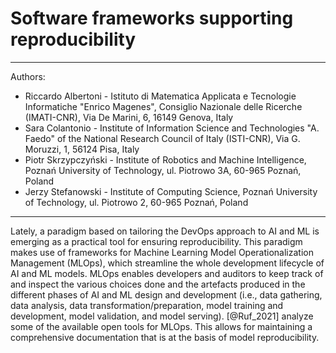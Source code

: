 


Software frameworks supporting reproducibility 
==============================================

---
Authors:
- Riccardo Albertoni - Istituto di Matematica Applicata e Tecnologie Informatiche "Enrico Magenes", Consiglio Nazionale delle Ricerche (IMATI-CNR), Via De Marini, 6, 16149 Genova, Italy
- Sara Colantonio - Institute of Information Science and Technologies "A. Faedo" of the National Research Council of Italy (ISTI-CNR), Via G. Moruzzi, 1, 56124 Pisa, Italy
- Piotr Skrzypczyński - Institute of Robotics and Machine Intelligence,
Poznań University of Technology, ul. Piotrowo 3A, 60-965 Poznań, Poland
- Jerzy Stefanowski - Institute of Computing Science, Poznań University of Technology, ul. Piotrowo 2, 60-965 Poznań, Poland
---


Lately, a paradigm based on tailoring the DevOps approach to AI and ML
is emerging as a practical tool for ensuring reproducibility. This
paradigm makes use of frameworks for Machine Learning Model
Operationalization Management (MLOps), which streamline the whole
development lifecycle of AI and ML models. MLOps enables developers and
auditors to keep track of and inspect the various choices done and the
artefacts produced in the different phases of AI and ML design and
development (i.e., data gathering, data analysis, data
transformation/preparation, model training and development, model
validation, and model serving). [@Ruf_2021] analyze some of the
available open tools for MLOps. This allows for maintaining a
comprehensive documentation that is at the basis of model
reproducibility.
